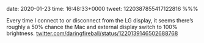 date: 2020-01-23
time: 16:48:33+0000
tweet: 1220387855417122816
%%%

Every time I connect to or disconnect from the LG display, it seems there’s roughly a 50% chance the Mac and external display switch to 100% brightness. [twitter.com/daringfireball/status/1220139146502688768](https://twitter.com/daringfireball/status/1220139146502688768)
